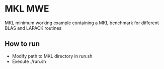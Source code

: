 # MKL MWE 

MKL minimum working example containing a MKL benchmark 
for different BLAS and LAPACK routines

## How to run

* Modify path to MKL directory in run.sh
* Execute ./run.sh